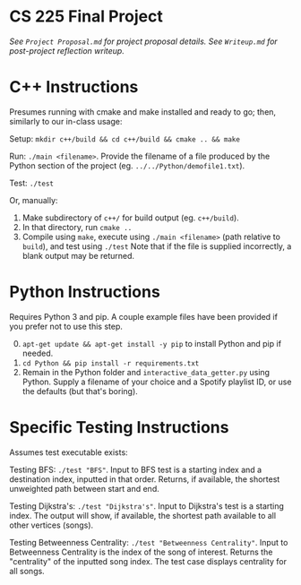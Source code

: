 # CS 225 Final Project

_See `Project Proposal.md` for project proposal details._
_See `Writeup.md` for post-project reflection writeup._

# C++ Instructions
Presumes running with cmake and make installed and ready to go; then, similarly to our in-class usage:

Setup: `mkdir c++/build && cd c++/build && cmake .. && make`

Run: `./main <filename>`. Provide the filename of a file produced by the Python section of the project (eg. `../../Python/demofile1.txt`). 

Test: `./test`

Or, manually:
1. Make subdirectory of `c++/` for build output (eg. `c++/build`).
2. In that directory, run `cmake ..`
3. Compile using `make`, execute using `./main <filename>` (path relative to `build`), and test using `./test`
Note that if the file is supplied incorrectly, a blank output may be returned.

# Python Instructions
Requires Python 3 and pip. A couple example files have been provided if you prefer not to use this step.

0. `apt-get update && apt-get install -y pip` to install Python and pip if needed.
1. `cd Python && pip install -r requirements.txt`
2. Remain in the Python folder and `interactive_data_getter.py` using Python. Supply a filename of your choice and a Spotify playlist ID, or use the defaults (but that's boring).

# Specific Testing Instructions
Assumes test executable exists:

Testing BFS: `./test "BFS"`. 
Input to BFS test is a starting index and a destination index, inputted in that order. Returns, if available, the shortest unweighted path between start and end.

Testing Dijkstra's: `./test "Dijkstra's"`. 
Input to Dijkstra's test is a starting index. The output will show, if available, the shortest path available to all other vertices (songs).

Testing Betweenness Centrality: `./test "Betweenness Centrality"`. 
Input to Betweenness Centrality is the index of the song of interest. Returns the "centrality" of the inputted song index. The test case displays centrality for all songs.
